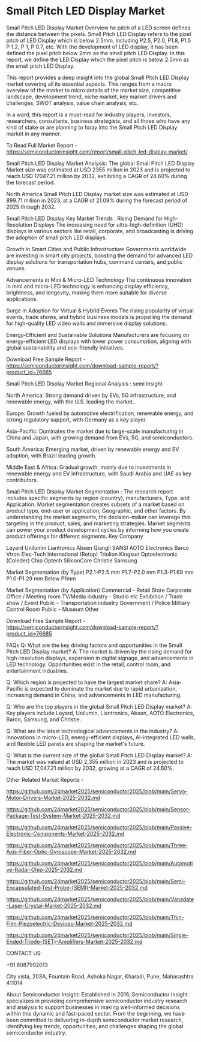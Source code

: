 <h1>Small Pitch LED Display Market</h1>
Small Pitch LED Display Market Overview
he pitch of a LED screen defines the distance between the pixels. Small Pitch LED Display refers to the pixel pitch of LED Display which is below 2.5mm, including P2.5, P2.0, P1.8, P1.5 P 1.2, P 1, P 0.7, etc. With the development of LED display, it has been defined the pixel pitch below 2mm as the small pitch LED Display. In this report, we define the LED Display which the pixel pitch is below 2.5mm as the small pitch LED Display.

This report provides a deep insight into the global Small Pitch LED Display market covering all its essential aspects. This ranges from a macro overview of the market to micro details of the market size, competitive landscape, development trend, niche market, key market drivers and challenges, SWOT analysis, value chain analysis, etc.

In a word, this report is a must-read for industry players, investors, researchers, consultants, business strategists, and all those who have any kind of stake or are planning to foray into the Small Pitch LED Display market in any manner.

To Read Full Market Report -
https://semiconductorinsight.com/report/small-pitch-led-display-market/

Small Pitch LED Display Market Analysis:
The global Small Pitch LED Display Market size was estimated at USD 2355 million in 2023 and is projected to reach USD 17047.21 million by 2032, exhibiting a CAGR of 24.60% during the forecast period.

North America Small Pitch LED Display market size was estimated at USD 899.71 million in 2023, at a CAGR of 21.09% during the forecast period of 2025 through 2032.

Small Pitch LED Display Key Market Trends :
Rising Demand for High-Resolution Displays
The increasing need for ultra-high-definition (UHD) displays in various sectors like retail, corporate, and broadcasting is driving the adoption of small pitch LED displays.

Growth in Smart Cities and Public Infrastructure
Governments worldwide are investing in smart city projects, boosting the demand for advanced LED display solutions for transportation hubs, command centers, and public venues.

Advancements in Mini & Micro-LED Technology
The continuous innovation in mini and micro-LED technology is enhancing display efficiency, brightness, and longevity, making them more suitable for diverse applications.

Surge in Adoption for Virtual & Hybrid Events
The rising popularity of virtual events, trade shows, and hybrid business models is propelling the demand for high-quality LED video walls and immersive display solutions.

Energy-Efficient and Sustainable Solutions
Manufacturers are focusing on energy-efficient LED displays with lower power consumption, aligning with global sustainability and eco-friendly initiatives.

Download Free Sample Report -
https://semiconductorinsight.com/download-sample-report/?product_id=76685

Small Pitch LED Display Market Regional Analysis :
semi insight

North America:
Strong demand driven by EVs, 5G infrastructure, and renewable energy, with the U.S. leading the market.

Europe:
Growth fueled by automotive electrification, renewable energy, and strong regulatory support, with Germany as a key player.

Asia-Pacific:
Dominates the market due to large-scale manufacturing in China and Japan, with growing demand from EVs, 5G, and semiconductors.

South America:
Emerging market, driven by renewable energy and EV adoption, with Brazil leading growth.

Middle East & Africa:
Gradual growth, mainly due to investments in renewable energy and EV infrastructure, with Saudi Arabia and UAE as key contributors.

Small Pitch LED Display Market Segmentation :
The research report includes specific segments by region (country), manufacturers, Type, and Application. Market segmentation creates subsets of a market based on product type, end-user or application, Geographic, and other factors. By understanding the market segments, the decision-maker can leverage this targeting in the product, sales, and marketing strategies. Market segments can power your product development cycles by informing how you create product offerings for different segments.
Key Company

Leyard
Unilumin
Liantronics
Absen
Qiangli
SANSI
AOTO Electronics
Barco
Vtron
Elec-Tech International (Retop)
Triolion
Kingsun Optoelectronic (Coleder)
Chip Optech
SiliconCore
Christie
Samsung

Market Segmentation (by Type)
P2.1-P2.5 mm
P1.7-P2.0 mm
P1.3-P1.69 mm
P1.0-P1.29 mm
Below P1mm

Market Segmentation (by Application)
Commercial - Retail Store
Corporate Office / Meeting room
TV/Media industry - Studio etc
Exhibition / Trade show / Event
Public - Transportation industry
Government / Police
Military
Control Room
Public - Museum
Other

Download Free Sample Report -
https://semiconductorinsight.com/download-sample-report/?product_id=76685

FAQs
Q: What are the key driving factors and opportunities in the Small Pitch LED Display market?
A: The market is driven by the rising demand for high-resolution displays, expansion in digital signage, and advancements in LED technology. Opportunities exist in the retail, control room, and entertainment industries.

Q: Which region is projected to have the largest market share?
A: Asia-Pacific is expected to dominate the market due to rapid urbanization, increasing demand in China, and advancements in LED manufacturing.

Q: Who are the top players in the global Small Pitch LED Display market?
A: Key players include Leyard, Unilumin, Liantronics, Absen, AOTO Electronics, Barco, Samsung, and Christie.

Q: What are the latest technological advancements in the industry?
A: Innovations in micro-LED, energy-efficient displays, AI-integrated LED walls, and flexible LED panels are shaping the market's future.

Q: What is the current size of the global Small Pitch LED Display market?
A: The market was valued at USD 2,355 million in 2023 and is projected to reach USD 17,047.21 million by 2032, growing at a CAGR of 24.60%.

Other Related Market Reports -

https://github.com/24market2025/semiconductor2025/blob/main/Servo-Motor-Drivers-Market-2025-2032.md

https://github.com/24market2025/semiconductor2025/blob/main/Sensor-Package-Test-System-Market-2025-2032.md

https://github.com/24market2025/semiconductor2025/blob/main/Passive-Electronic-Components-Market-2025-2032.md

https://github.com/24market2025/semiconductor2025/blob/main/Three-Axis-Fiber-Optic-Gyroscope-Market-2025-2032.md

https://github.com/24market2025/semiconductor2025/blob/main/Automotive-Radar-Chip-2025-2032.md

https://github.com/24market2025/semiconductor2025/blob/main/Semi-Encapsulated-Test-Probe-(SEMI)-Market-2025-2032.md

https://github.com/24market2025/semiconductor2025/blob/main/Vanadate-Laser-Crystal-Market-2025-2032.md

https://github.com/24market2025/semiconductor2025/blob/main/Thin-Film-Piezoelectric-Devices-Market-2025-2032.md

https://github.com/24market2025/semiconductor2025/blob/main/Single-Ended-Triode-(SET)-Amplifiers-Market-2025-2032.md

CONTACT US:

+91 8087992013

City vista, 203A, Fountain Road, Ashoka Nagar, Kharadi, Pune, Maharashtra 411014

About Semiconductor Insight:
Established in 2016, Semiconductor Insight specializes in providing comprehensive semiconductor industry research and analysis to support businesses in making well-informed decisions within this dynamic and fast-paced sector. From the beginning, we have been committed to delivering in-depth semiconductor market research, identifying key trends, opportunities, and challenges shaping the global semiconductor industry.
